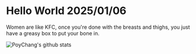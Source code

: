 # Hello World 2025/01/06

Women are like KFC, once you're done with the breasts and thighs, you just have a greasy box to put your bone in.

![PoyChang's github stats](https://github-readme-stats.vercel.app/api?username=poychang&show_icons=true&theme=dracula)
